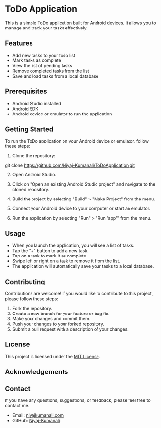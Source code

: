 # ToDo Application

This is a simple ToDo application built for Android devices. It allows you to manage and track your tasks effectively.

## Features

- Add new tasks to your todo list
- Mark tasks as complete
- View the list of pending tasks
- Remove completed tasks from the list
- Save and load tasks from a local database

## Prerequisites

- Android Studio installed
- Android SDK
- Android device or emulator to run the application

## Getting Started

To run the ToDo application on your Android device or emulator, follow these steps:

1. Clone the repository:

git clone https://github.com/Niyaj-Kumanali/ToDoApplication.git

2. Open Android Studio.

3. Click on "Open an existing Android Studio project" and navigate to the cloned repository.

4. Build the project by selecting "Build" > "Make Project" from the menu.

5. Connect your Android device to your computer or start an emulator.

6. Run the application by selecting "Run" > "Run 'app'" from the menu.

## Usage

- When you launch the application, you will see a list of tasks.
- Tap the "+" button to add a new task.
- Tap on a task to mark it as complete.
- Swipe left or right on a task to remove it from the list.
- The application will automatically save your tasks to a local database.

## Contributing

Contributions are welcome! If you would like to contribute to this project, please follow these steps:

1. Fork the repository.
2. Create a new branch for your feature or bug fix.
3. Make your changes and commit them.
4. Push your changes to your forked repository.
5. Submit a pull request with a description of your changes.

## License

This project is licensed under the [MIT License](LICENSE).

## Acknowledgements

## Contact

If you have any questions, suggestions, or feedback, please feel free to contact me.

- Email: [niyajkumanali.com](mailto:your-email@example)
- GitHub: [Niyaj-Kumanali](https://github.com/Niyaj-Kumanali)

